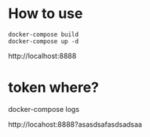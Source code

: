 # How to use
```
docker-compose build
docker-compose up -d
```

http://localhost:8888

# token where?
docker-compose logs

http://locahost:8888?asasdsafasdsadsaa

